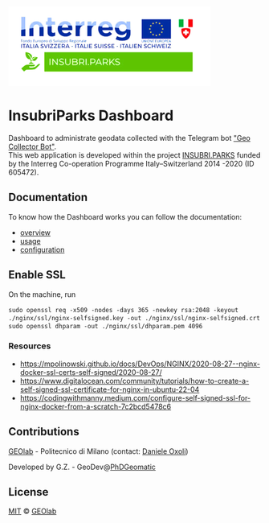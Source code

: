 
<div>

<img 
  src="https://github.com/PhDGeomatic/InsubriParks/blob/main/uploads/logoInsubriParks.png"
  alt="logo"
/>

# InsubriParks Dashboard

</div>

Dashboard to administrate geodata collected with the Telegram bot ["Geo Collector Bot"](https://github.com/opengeolab/geocollectorbot).  
This web application is developed within the project [INSUBRI.PARKS](https://insubriparksturismo.eu) funded by the Interreg Co-operation Programme Italy–Switzerland 2014 -2020 (ID 605472).

## Documentation

To know how the Dashboard works you can follow the documentation:
* [overview](./docs/10_overview.md)
* [usage](./docs/20_usage.md)
* [configuration](./docs/30_configuration.md)

## Enable SSL

On the machine, run

```shell
sudo openssl req -x509 -nodes -days 365 -newkey rsa:2048 -keyout ./nginx/ssl/nginx-selfsigned.key -out ./nginx/ssl/nginx-selfsigned.crt
sudo openssl dhparam -out ./nginx/ssl/dhparam.pem 4096
```

### Resources

- https://mpolinowski.github.io/docs/DevOps/NGINX/2020-08-27--nginx-docker-ssl-certs-self-signed/2020-08-27/
- https://www.digitalocean.com/community/tutorials/how-to-create-a-self-signed-ssl-certificate-for-nginx-in-ubuntu-22-04
- https://codingwithmanny.medium.com/configure-self-signed-ssl-for-nginx-docker-from-a-scratch-7c2bcd5478c6

## Contributions

[GEOlab](http://www.geolab.polimi.it/) - Politecnico di Milano (contact: [Daniele Oxoli](mailto:daniele.oxoli@polimi.it))

Developed by G.Z. - GeoDev@[PhDGeomatic](https://github.com/PhDGeomatic)

## License

[MIT](https://opensource.org/licenses/MIT) © [GEOlab](mailto:geolab.como@gmail.com)
